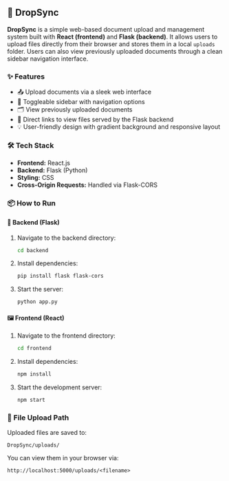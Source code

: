 
## 📁 DropSync

**DropSync** is a simple web-based document upload and management system built with **React (frontend)** and **Flask (backend)**. It allows users to upload files directly from their browser and stores them in a local `uploads` folder. Users can also view previously uploaded documents through a clean sidebar navigation interface.

### ✨ Features

* 📤 Upload documents via a sleek web interface
* 🧭 Toggleable sidebar with navigation options
* 🗂️ View previously uploaded documents
* 🔗 Direct links to view files served by the Flask backend
* 💡 User-friendly design with gradient background and responsive layout

### 🛠️ Tech Stack

* **Frontend:** React.js
* **Backend:** Flask (Python)
* **Styling:** CSS
* **Cross-Origin Requests:** Handled via Flask-CORS

### 📦 How to Run

#### 🔧 Backend (Flask)

1. Navigate to the backend directory:

   ```bash
   cd backend
   ```
2. Install dependencies:

   ```bash
   pip install flask flask-cors
   ```
3. Start the server:

   ```bash
   python app.py
   ```

#### 🖼️ Frontend (React)

1. Navigate to the frontend directory:

   ```bash
   cd frontend
   ```
2. Install dependencies:

   ```bash
   npm install
   ```
3. Start the development server:

   ```bash
   npm start
   ```

### 📂 File Upload Path

Uploaded files are saved to:

```
DropSync/uploads/
```

You can view them in your browser via:

```
http://localhost:5000/uploads/<filename>
```

